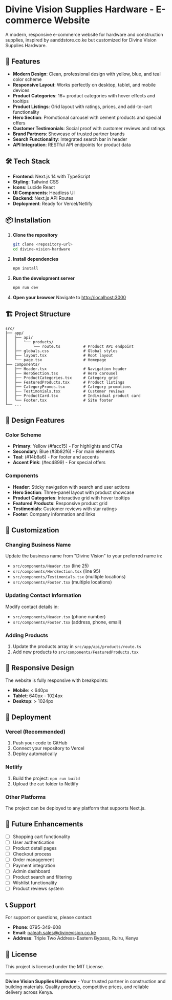 # Divine Vision Supplies Hardware - E-commerce Website

A modern, responsive e-commerce website for hardware and construction supplies, inspired by aanddstore.co.ke but customized for Divine Vision Supplies Hardware.

## 🚀 Features

- **Modern Design**: Clean, professional design with yellow, blue, and teal color scheme
- **Responsive Layout**: Works perfectly on desktop, tablet, and mobile devices
- **Product Categories**: 16+ product categories with hover effects and tooltips
- **Product Listings**: Grid layout with ratings, prices, and add-to-cart functionality
- **Hero Section**: Promotional carousel with cement products and special offers
- **Customer Testimonials**: Social proof with customer reviews and ratings
- **Brand Partners**: Showcase of trusted partner brands
- **Search Functionality**: Integrated search bar in header
- **API Integration**: RESTful API endpoints for product data

## 🛠️ Tech Stack

- **Frontend**: Next.js 14 with TypeScript
- **Styling**: Tailwind CSS
- **Icons**: Lucide React
- **UI Components**: Headless UI
- **Backend**: Next.js API Routes
- **Deployment**: Ready for Vercel/Netlify

## 📦 Installation

1. **Clone the repository**

   ```bash
   git clone <repository-url>
   cd divine-vision-hardware
   ```

2. **Install dependencies**

   ```bash
   npm install
   ```

3. **Run the development server**

   ```bash
   npm run dev
   ```

4. **Open your browser**
   Navigate to [http://localhost:3000](http://localhost:3000)

## 🏗️ Project Structure

```
src/
├── app/
│   ├── api/
│   │   └── products/
│   │       └── route.ts          # Product API endpoint
│   ├── globals.css               # Global styles
│   ├── layout.tsx                # Root layout
│   └── page.tsx                  # Homepage
├── components/
│   ├── Header.tsx                # Navigation header
│   ├── HeroSection.tsx           # Hero carousel
│   ├── ProductCategories.tsx     # Category grid
│   ├── FeaturedProducts.tsx      # Product listings
│   ├── CategoryPromos.tsx        # Category promotions
│   ├── Testimonials.tsx          # Customer reviews
│   ├── ProductCard.tsx           # Individual product card
│   └── Footer.tsx                # Site footer
└── ...
```

## 🎨 Design Features

### Color Scheme

- **Primary**: Yellow (#facc15) - For highlights and CTAs
- **Secondary**: Blue (#3b82f6) - For main elements
- **Teal**: (#14b8a6) - For footer and accents
- **Accent Pink**: (#ec4899) - For special offers

### Components

- **Header**: Sticky navigation with search and user actions
- **Hero Section**: Three-panel layout with product showcase
- **Product Categories**: Interactive grid with hover tooltips
- **Featured Products**: Responsive product grid
- **Testimonials**: Customer reviews with star ratings
- **Footer**: Company information and links

## 🔧 Customization

### Changing Business Name

Update the business name from "Divine Vision" to your preferred name in:

- `src/components/Header.tsx` (line 25)
- `src/components/HeroSection.tsx` (line 95)
- `src/components/Testimonials.tsx` (multiple locations)
- `src/components/Footer.tsx` (multiple locations)

### Updating Contact Information

Modify contact details in:

- `src/components/Header.tsx` (phone number)
- `src/components/Footer.tsx` (address, phone, email)

### Adding Products

1. Update the products array in `src/app/api/products/route.ts`
2. Add new products to `src/components/FeaturedProducts.tsx`

## 📱 Responsive Design

The website is fully responsive with breakpoints:

- **Mobile**: < 640px
- **Tablet**: 640px - 1024px
- **Desktop**: > 1024px

## 🚀 Deployment

### Vercel (Recommended)

1. Push your code to GitHub
2. Connect your repository to Vercel
3. Deploy automatically

### Netlify

1. Build the project: `npm run build`
2. Upload the `out` folder to Netlify

### Other Platforms

The project can be deployed to any platform that supports Next.js.

## 🔮 Future Enhancements

- [ ] Shopping cart functionality
- [ ] User authentication
- [ ] Product detail pages
- [ ] Checkout process
- [ ] Order management
- [ ] Payment integration
- [ ] Admin dashboard
- [ ] Product search and filtering
- [ ] Wishlist functionality
- [ ] Product reviews system

## 📞 Support

For support or questions, please contact:

- **Phone**: 0795-349-608
- **Email**: paleah.sales@divinevision.co.ke
- **Address**: Triple Two Address-Eastern Bypass, Ruiru, Kenya

## 📄 License

This project is licensed under the MIT License.

---

**Divine Vision Supplies Hardware** - Your trusted partner in construction and building materials. Quality products, competitive prices, and reliable delivery across Kenya.
